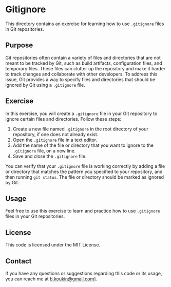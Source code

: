 # Gitignore

This directory contains an exercise for learning how to use `.gitignore` files in Git repositories.

## Purpose

Git repositories often contain a variety of files and directories that are not meant to be tracked by Git, such as build artifacts, configuration files, and temporary files. These files can clutter up the repository and make it harder to track changes and collaborate with other developers. To address this issue, Git provides a way to specify files and directories that should be ignored by Git using a `.gitignore` file.

## Exercise

In this exercise, you will create a `.gitignore` file in your Git repository to ignore certain files and directories. Follow these steps:

1.  Create a new file named `.gitignore` in the root directory of your repository, if one does not already exist.
2.  Open the `.gitignore` file in a text editor.
3.  Add the name of the file or directory that you want to ignore to the `.gitignore` file, on a new line.
4.  Save and close the `.gitignore` file.

You can verify that your `.gitignore` file is working correctly by adding a file or directory that matches the pattern you specified to your repository, and then running `git status`. The file or directory should be marked as ignored by Git.

## Usage

Feel free to use this exercise to learn and practice how to use `.gitignore` files in your Git repositories.

## License

This code is licensed under the MIT License.

## Contact

If you have any questions or suggestions regarding this code or its usage, you can reach me at b.koukin@gmail.com].
